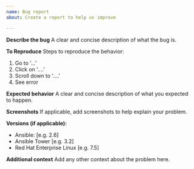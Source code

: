 ```yaml
---
name: Bug report
about: Create a report to help us improve

---
```


**Describe the bug**
A clear and concise description of what the bug is.

**To Reproduce**
Steps to reproduce the behavior:
1. Go to '...'
2. Click on '....'
3. Scroll down to '....'
4. See error

**Expected behavior**
A clear and concise description of what you expected to happen.

**Screenshots**
If applicable, add screenshots to help explain your problem.

**Versions (if applicable):**
 - Ansible: [e.g. 2.6]
 - Ansible Tower [e.g. 3.2]
 - Red Hat Enterprise Linux [e.g. 7.5]

**Additional context**
Add any other context about the problem here.
